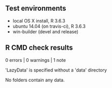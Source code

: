 ## Test environments
* local OS X install, R 3.6.3
* ubuntu 14.04 (on travis-ci), R 3.6.3
* win-builder (devel and release)

## R CMD check results

0 errors | 0 warnings | 1 note

'LazyData' is specified without a 'data' directory

No folders contain any data.
